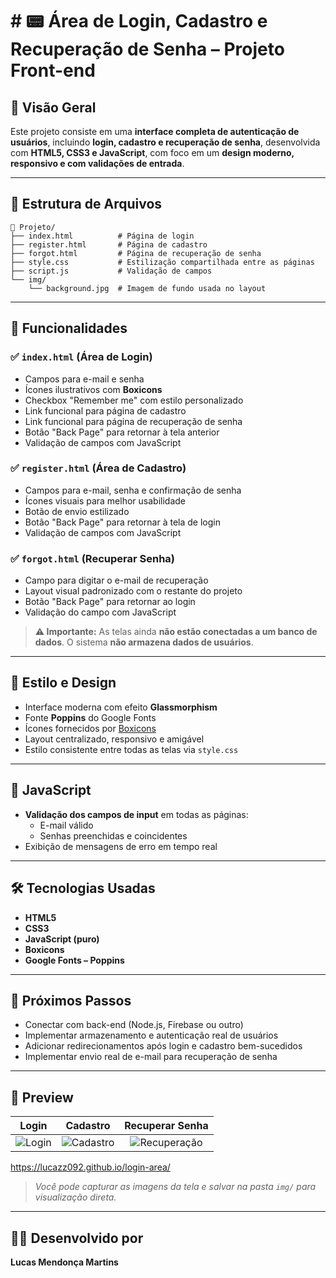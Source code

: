 <h1># 📟 Área de Login, Cadastro e Recuperação de Senha – Projeto Front-end</h1>

## 🔗 Visão Geral
Este projeto consiste em uma **interface completa de autenticação de usuários**, incluindo **login, cadastro e recuperação de senha**, desenvolvida com **HTML5, CSS3 e JavaScript**, com foco em um **design moderno, responsivo e com validações de entrada**.

---

## 📁 Estrutura de Arquivos

```
📆 Projeto/
├── index.html          # Página de login
├── register.html       # Página de cadastro
├── forgot.html         # Página de recuperação de senha
├── style.css           # Estilização compartilhada entre as páginas
├── script.js           # Validação de campos
└── img/
    └── background.jpg  # Imagem de fundo usada no layout
```

---

## 🧹 Funcionalidades

### ✅ `index.html` (Área de Login)
- Campos para e-mail e senha
- Ícones ilustrativos com **Boxicons**
- Checkbox "Remember me" com estilo personalizado
- Link funcional para página de cadastro
- Link funcional para página de recuperação de senha
- Botão "Back Page" para retornar à tela anterior
- Validação de campos com JavaScript

### ✅ `register.html` (Área de Cadastro)
- Campos para e-mail, senha e confirmação de senha
- Ícones visuais para melhor usabilidade
- Botão de envio estilizado
- Botão "Back Page" para retornar à tela de login
- Validação de campos com JavaScript

### ✅ `forgot.html` (Recuperar Senha)
- Campo para digitar o e-mail de recuperação
- Layout visual padronizado com o restante do projeto
- Botão "Back Page" para retornar ao login
- Validação do campo com JavaScript

> **⚠️ Importante:** As telas ainda **não estão conectadas a um banco de dados**. O sistema **não armazena dados de usuários**.

---

## 🎨 Estilo e Design
- Interface moderna com efeito **Glassmorphism**
- Fonte **Poppins** do Google Fonts
- Ícones fornecidos por [Boxicons](https://boxicons.com/)
- Layout centralizado, responsivo e amigável
- Estilo consistente entre todas as telas via `style.css`

---

## 🔧 JavaScript
- **Validação dos campos de input** em todas as páginas:
  - E-mail válido
  - Senhas preenchidas e coincidentes
- Exibição de mensagens de erro em tempo real

---

## 🛠 Tecnologias Usadas
- **HTML5**
- **CSS3**
- **JavaScript (puro)**
- **Boxicons**
- **Google Fonts – Poppins**

---

## 🚀 Próximos Passos
- Conectar com back-end (Node.js, Firebase ou outro)
- Implementar armazenamento e autenticação real de usuários
- Adicionar redirecionamentos após login e cadastro bem-sucedidos
- Implementar envio real de e-mail para recuperação de senha

---

## 📸 Preview

Login | Cadastro | Recuperar Senha
:--:|:--:|:--:
![Login](img/login-preview.png) | ![Cadastro](img/register-preview.png) | ![Recuperação](img/forgot-preview.png)

https://lucazz092.github.io/login-area/

> *Você pode capturar as imagens da tela e salvar na pasta `img/` para visualização direta.*

---

## 👨‍💼 Desenvolvido por
**Lucas Mendonça Martins**
